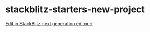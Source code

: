 # stackblitz-starters-new-project

[Edit in StackBlitz next generation editor ⚡️](https://stackblitz.com/~/github.com/freyaahaa/stackblitz-starters-new-project)